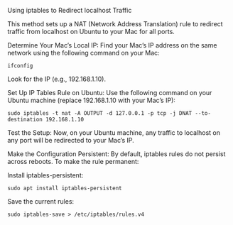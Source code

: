 Using iptables to Redirect localhost Traffic

This method sets up a NAT (Network Address Translation) rule to redirect traffic from localhost on Ubuntu to your Mac for all ports.

Determine Your Mac’s Local IP: Find your Mac’s IP address on the same network using the following command on your Mac:

`ifconfig`

Look for the IP (e.g., 192.168.1.10).

Set Up IP Tables Rule on Ubuntu: Use the following command on your Ubuntu machine (replace 192.168.1.10 with your Mac’s IP):

`sudo iptables -t nat -A OUTPUT -d 127.0.0.1 -p tcp -j DNAT --to-destination 192.168.1.10`

Test the Setup: Now, on your Ubuntu machine, any traffic to localhost on any port will be redirected to your Mac’s IP.

Make the Configuration Persistent: By default, iptables rules do not persist across reboots. To make the rule permanent:

Install iptables-persistent:

`sudo apt install iptables-persistent`

Save the current rules:

`sudo iptables-save > /etc/iptables/rules.v4`
